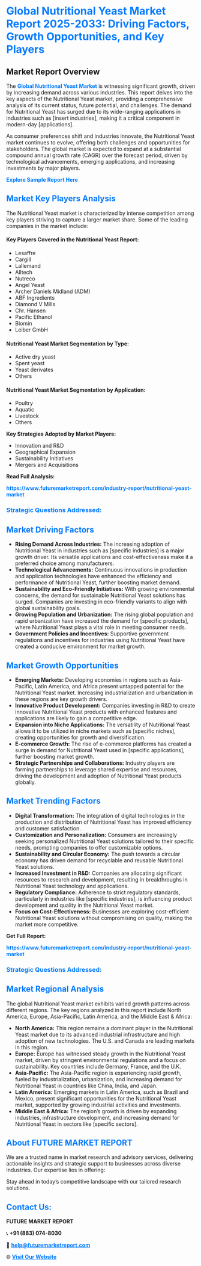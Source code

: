 <h1 style="color: #007BFF;">Global Nutritional Yeast Market Report 2025-2033: Driving Factors, Growth Opportunities, and Key Players</h1>

<section id="overview">
<h2>Market Report Overview</h2>
<p>The <a href="https://www.futuremarketreport.com/industry-report/nutritional-yeast-market" style="color: #007BFF; text-decoration: none;"><strong>Global Nutritional Yeast Market</strong></a> is witnessing significant growth, driven by increasing demand across various industries. This report delves into the key aspects of the Nutritional Yeast market, providing a comprehensive analysis of its current status, future potential, and challenges. The demand for Nutritional Yeast has surged due to its wide-ranging applications in industries such as [insert industries], making it a critical component in modern-day [applications].</p>
<p>As consumer preferences shift and industries innovate, the Nutritional Yeast market continues to evolve, offering both challenges and opportunities for stakeholders. The global market is expected to expand at a substantial compound annual growth rate (CAGR) over the forecast period, driven by technological advancements, emerging applications, and increasing investments by major players.</p>
</section>

<section id="overview">
<p><a href="https://www.futuremarketreport.com/request-sample/reportId=107916" style="color: #007BFF; text-decoration: none;"><strong>Explore Sample Report Here</strong></a></p>
</section>

<section id="key-players">
<h2 style="color: #007BFF;">Market Key Players Analysis</h2>
<p>The Nutritional Yeast market is characterized by intense competition among key players striving to capture a larger market share. Some of the leading companies in the market include:</p>
<h4>Key Players Covered in the Nutritional Yeast Report:</h4>
<ul><li>Lesaffre</li><li>Cargill</li><li>Lallemand</li><li>Alltech</li><li>Nutreco</li><li>Angel Yeast</li><li>Archer Daniels Midland (ADM)</li><li>ABF Ingredients</li><li>Diamond V Mills</li><li>Chr. Hansen</li><li>Pacific Ethanol</li><li>Biomin</li><li>Leiber GmbH</li></ul>
<h4>Nutritional Yeast Market Segmentation by Type:</h4>
<ul><li>Active dry yeast</li><li>Spent yeast</li><li>Yeast derivates</li><li>Others</li></ul>

<h4>Nutritional Yeast Market Segmentation by Application:</h4>
<ul><li>Poultry</li><li>Aquatic</li><li>Livestock</li><li>Others</li></ul>
<p><strong>Key Strategies Adopted by Market Players:</strong></p>
<ul>
<li>Innovation and R&D</li>
<li>Geographical Expansion</li>
<li>Sustainability Initiatives</li>
<li>Mergers and Acquisitions</li>
</ul>
</section>

<section>
<p><strong>Read Full Analysis: </strong></p><a href="https://www.futuremarketreport.com/industry-report/nutritional-yeast-market" style="color: #007BFF; text-decoration: none;"><strong>https://www.futuremarketreport.com/industry-report/nutritional-yeast-market</strong></a>
<h3 style="color: #007BFF;">Strategic Questions Addressed:</h3>
</section>

<section id="driving-factors">
<h2 style="color: #007BFF;">Market Driving Factors</h2>
<ul>
<li><strong>Rising Demand Across Industries:</strong> The increasing adoption of Nutritional Yeast in industries such as [specific industries] is a major growth driver. Its versatile applications and cost-effectiveness make it a preferred choice among manufacturers.</li>
<li><strong>Technological Advancements:</strong> Continuous innovations in production and application technologies have enhanced the efficiency and performance of Nutritional Yeast, further boosting market demand.</li>
<li><strong>Sustainability and Eco-Friendly Initiatives:</strong> With growing environmental concerns, the demand for sustainable Nutritional Yeast solutions has surged. Companies are investing in eco-friendly variants to align with global sustainability goals.</li>
<li><strong>Growing Population and Urbanization:</strong> The rising global population and rapid urbanization have increased the demand for [specific products], where Nutritional Yeast plays a vital role in meeting consumer needs.</li>
<li><strong>Government Policies and Incentives:</strong> Supportive government regulations and incentives for industries using Nutritional Yeast have created a conducive environment for market growth.</li>
</ul>
</section>

<section id="growth-opportunities">
<h2 style="color: #007BFF;">Market Growth Opportunities</h2>
<ul>
<li><strong>Emerging Markets:</strong> Developing economies in regions such as Asia-Pacific, Latin America, and Africa present untapped potential for the Nutritional Yeast market. Increasing industrialization and urbanization in these regions are key growth drivers.</li>
<li><strong>Innovative Product Development:</strong> Companies investing in R&D to create innovative Nutritional Yeast products with enhanced features and applications are likely to gain a competitive edge.</li>
<li><strong>Expansion into Niche Applications:</strong> The versatility of Nutritional Yeast allows it to be utilized in niche markets such as [specific niches], creating opportunities for growth and diversification.</li>
<li><strong>E-commerce Growth:</strong> The rise of e-commerce platforms has created a surge in demand for Nutritional Yeast used in [specific applications], further boosting market growth.</li>
<li><strong>Strategic Partnerships and Collaborations:</strong> Industry players are forming partnerships to leverage shared expertise and resources, driving the development and adoption of Nutritional Yeast products globally.</li>
</ul>
</section>

<section id="trending-factors">
<h2 style="color: #007BFF;">Market Trending Factors</h2>
<ul>
<li><strong>Digital Transformation:</strong> The integration of digital technologies in the production and distribution of Nutritional Yeast has improved efficiency and customer satisfaction.</li>
<li><strong>Customization and Personalization:</strong> Consumers are increasingly seeking personalized Nutritional Yeast solutions tailored to their specific needs, prompting companies to offer customizable options.</li>
<li><strong>Sustainability and Circular Economy:</strong> The push towards a circular economy has driven demand for recyclable and reusable Nutritional Yeast solutions.</li>
<li><strong>Increased Investment in R&D:</strong> Companies are allocating significant resources to research and development, resulting in breakthroughs in Nutritional Yeast technology and applications.</li>
<li><strong>Regulatory Compliance:</strong> Adherence to strict regulatory standards, particularly in industries like [specific industries], is influencing product development and quality in the Nutritional Yeast market.</li>
<li><strong>Focus on Cost-Effectiveness:</strong> Businesses are exploring cost-efficient Nutritional Yeast solutions without compromising on quality, making the market more competitive.</li>
</ul>
</section>

<section>
<p><strong>Get Full Report: </strong></p><a href="https://www.futuremarketreport.com/industry-report/nutritional-yeast-market" style="color: #007BFF; text-decoration: none;"><strong>https://www.futuremarketreport.com/industry-report/nutritional-yeast-market</strong></a>
<h3 style="color: #007BFF;">Strategic Questions Addressed:</h3>
</section>


<section id="regional-analysis">
<h2 style="color: #007BFF;">Market Regional Analysis</h2>
<p>The global Nutritional Yeast market exhibits varied growth patterns across different regions. The key regions analyzed in this report include North America, Europe, Asia-Pacific, Latin America, and the Middle East & Africa:</p>
<ul>
<li><strong>North America:</strong> This region remains a dominant player in the Nutritional Yeast market due to its advanced industrial infrastructure and high adoption of new technologies. The U.S. and Canada are leading markets in this region.</li>
<li><strong>Europe:</strong> Europe has witnessed steady growth in the Nutritional Yeast market, driven by stringent environmental regulations and a focus on sustainability. Key countries include Germany, France, and the U.K.</li>
<li><strong>Asia-Pacific:</strong> The Asia-Pacific region is experiencing rapid growth, fueled by industrialization, urbanization, and increasing demand for Nutritional Yeast in countries like China, India, and Japan.</li>
<li><strong>Latin America:</strong> Emerging markets in Latin America, such as Brazil and Mexico, present significant opportunities for the Nutritional Yeast market, supported by growing industrial activities and investments.</li>
<li><strong>Middle East & Africa:</strong> The region’s growth is driven by expanding industries, infrastructure development, and increasing demand for Nutritional Yeast in sectors like [specific sectors].</li>
</ul>
</section>

<footer>
<h2 style="color: #007BFF;">About FUTURE MARKET REPORT</h2>
<p>We are a trusted name in market research and advisory services, delivering actionable insights and strategic support to businesses across diverse industries. Our expertise lies in offering:</p>

<p>Stay ahead in today’s competitive landscape with our tailored research solutions.</p>

<h2 style="color: #007BFF;">Contact Us:</h2>
<p><strong>FUTURE MARKET REPORT</strong></p>
<p>📞 <strong>+91 (883) 074-8030</strong></p>
<p>📧 <strong><a href="mailto:help@futuremarketreport.com" style="color: #007BFF;">help@futuremarketreport.com</a></strong></p>
<p>🌐 <strong><a href="https://www.futuremarketreport.com/" style="color: #007BFF;">Visit Our Website</a></strong></p>
</footer>